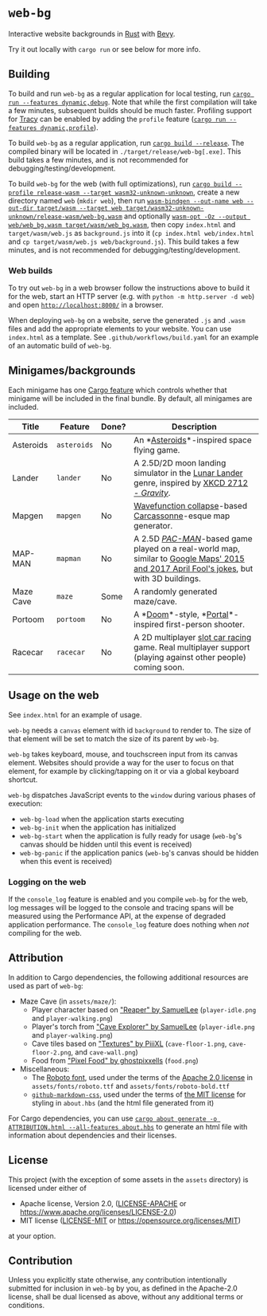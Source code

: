 # `web-bg`

Interactive website backgrounds in [Rust](https://www.rust-lang.org/) with [Bevy](https://bevyengine.org/).

Try it out locally with `cargo run` or see below for more info.

## Building

To build and run `web-bg` as a regular application for local testing, run [`cargo run --features dynamic,debug`](https://doc.rust-lang.org/cargo/commands/cargo-run.html). Note that while the first compilation will take a few minutes, subsequent builds should be much faster. Profiling support for [Tracy](https://github.com/wolfpld/tracy) can be enabled by adding the `profile` feature ([`cargo run --features dynamic,profile`](https://doc.rust-lang.org/cargo/commands/cargo-run.html)).

To build `web-bg` as a regular application, run [`cargo build --release`](https://doc.rust-lang.org/cargo/commands/cargo-build.html). The compiled binary will be located in `./target/release/web-bg[.exe]`. This build takes a few minutes, and is not recommended for debugging/testing/development.

To build `web-bg` for the web (with full optimizations), run [`cargo build --profile release-wasm --target wasm32-unknown-unknown`](https://doc.rust-lang.org/cargo/commands/cargo-build.html), create a new directory named `web` (`mkdir web`), then run [`wasm-bindgen --out-name web --out-dir target/wasm --target web target/wasm32-unknown-unknown/release-wasm/web-bg.wasm`](https://github.com/rustwasm/wasm-bindgen) and optionally [`wasm-opt -Oz --output web/web_bg.wasm target/wasm/web_bg.wasm`](https://github.com/WebAssembly/binaryen), then copy `index.html` and `target/wasm/web.js` as `background.js` into it (`cp index.html web/index.html` and `cp target/wasm/web.js web/background.js`). This build takes a few minutes, and is not recommended for debugging/testing/development.

### Web builds

To try out `web-bg` in a web browser follow the instructions above to build it for the web, start an HTTP server (e.g. with `python -m http.server -d web`) and open [`http://localhost:8000/`](http://localhost:8000/) in a browser.

When deploying `web-bg` on a website, serve the generated `.js` and `.wasm` files and add the appropriate elements to your website. You can use `index.html` as a template. See `.github/workflows/build.yaml` for an example of an automatic build of `web-bg`.

## Minigames/backgrounds

Each minigame has one [Cargo feature](https://doc.rust-lang.org/cargo/reference/features.html) which controls whether that minigame will be included in the final bundle. By default, all minigames are included.

|       Title |       Feature | Done? | Description |
| ----------- | ------------- | ----- | ----------- |
|   Asteroids |   `asteroids` |    No | An *[Asteroids](https://en.wikipedia.org/wiki/Asteroids_(video_game))*-inspired space flying game. |
|      Lander |      `lander` |    No | A 2.5D/2D moon landing simulator in the [Lunar Lander](https://en.wikipedia.org/wiki/Lunar_Lander_(video_game_genre)) genre, inspired by [XKCD 2712 - *Gravity*](https://xkcd.com/2712/). |
|      Mapgen |      `mapgen` |    No | [Wavefunction collapse](https://robertheaton.com/2018/12/17/wavefunction-collapse-algorithm/)-based [Carcassonne](https://en.wikipedia.org/wiki/Carcassonne_(board_game))-esque map generator. |
|     MAP-MAN |      `mapman` |    No | A 2.5D *[PAC-MAN](https://en.wikipedia.org/wiki/Pac-Man)*-based game played on a real-world map, similar to [Google Maps' 2015 and 2017 April Fool's jokes](https://pacman.fandom.com/wiki/Google_Maps_Pac-Man), but with 3D buildings. |
|   Maze Cave |        `maze` |  Some | A randomly generated maze/cave. |
|     Portoom |     `portoom` |    No | A *[Doom](https://en.wikipedia.org/wiki/Doom_(1993_video_game))*-style, *[Portal](https://en.wikipedia.org/wiki/Portal_(video_game))*-inspired first-person shooter. |
|     Racecar |     `racecar` |    No | A 2D multiplayer [slot car racing](https://en.wikipedia.org/wiki/Slot_car_racing) game. Real multiplayer support (playing against other people) coming soon. |

## Usage on the web

See `index.html` for an example of usage.

`web-bg` needs a `canvas` element with id `background` to render to.
The size of that element will be set to match the size of its parent by `web-bg`.

`web-bg` takes keyboard, mouse, and touchscreen input from its canvas element.
Websites should provide a way for the user to focus on that element, for example by clicking/tapping on it or via a global keyboard shortcut.

`web-bg` dispatches JavaScript events to the `window` during various phases of execution:

- `web-bg-load` when the application starts executing
- `web-bg-init` when the application has initialized
- `web-bg-start` when the application is fully ready for usage (`web-bg`'s canvas should be hidden until this event is received)
- `web-bg-panic` if the application panics (`web-bg`'s canvas should be hidden when this event is received)

### Logging on the web

If the `console_log` feature is enabled and you compile `web-bg` for the web, log messages will be logged to the console and tracing spans will be measured using the Performance API, at the expense of degraded application performance.
The `console_log` feature does nothing when *not* compiling for the web.

## Attribution

In addition to Cargo dependencies, the following additional resources are used as part of `web-bg`:

- Maze Cave (in `assets/maze/`):
  - Player character based on ["Reaper" by SamuelLee](https://samuellee.itch.io/reaper-animated-pixel-art) (`player-idle.png` and `player-walking.png`)
  - Player's torch from ["Cave Explorer" by SamuelLee](https://samuellee.itch.io/cave-explorer-animated-pixel-art) (`player-idle.png` and `player-walking.png`)
  - Cave tiles based on ["Textures" by PiiiXL](https://piiixl.itch.io/textures) (`cave-floor-1.png`, `cave-floor-2.png`, and `cave-wall.png`)
  - Food from ["Pixel Food" by ghostpixxells](https://ghostpixxells.itch.io/pixelfood) (`food.png`)
- Miscellaneous:
  - The [Roboto font](https://fonts.google.com/specimen/Roboto), used under the terms of the [Apache 2.0 license](https://www.apache.org/licenses/LICENSE-2.0) in `assets/fonts/roboto.ttf` and `assets/fonts/roboto-bold.ttf`
  - [`github-markdown-css`](https://github.com/sindresorhus/github-markdown-css), used under the terms of [the MIT license](./about.hbs#this-document) for styling in `about.hbs` (and the html file generated from it)

For Cargo dependencies, you can use [`cargo about generate -o ATTRIBUTION.html --all-features about.hbs`](https://github.com/EmbarkStudios/cargo-about) to generate an html file with information about dependencies and their licenses.

## License

This project (with the exception of some assets in the `assets` directory) is licensed under either of

- Apache license, Version 2.0, ([LICENSE-APACHE](LICENSE-APACHE) or <https://www.apache.org/licenses/LICENSE-2.0>)
- MIT license ([LICENSE-MIT](LICENSE-MIT) or <https://opensource.org/licenses/MIT>)

at your option.

## Contribution

Unless you explicitly state otherwise, any contribution intentionally submitted for inclusion in `web-bg` by you, as defined in the Apache-2.0 license, shall be dual licensed as above, without any additional terms or conditions.
